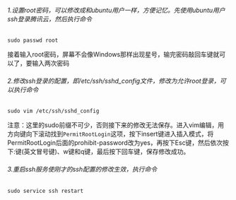 ###### 1.设置root密码，可以修改成和ubuntu用户一样，方便记忆。先使用ubuntu用户ssh登录腾讯云，然后执行命令

```
sudo passwd root
```

接着输入root密码，屏幕不会像Windows那样出现星号，输完密码敲回车键就可以了，要输入两次密码

###### 2.修改ssh登录的配置，即/etc/ssh/sshd_config文件，修改为允许root登录，可以执行命令

```
sudo vim /etc/ssh/sshd_config
```

注意：这里的sudo前缀不可少，否则接下来的修改无法保存。进入vim编辑，用方向键向下滚动找到`PermitRootLogin`这项，按下insert键进入插入模式，将PermitRootLogin后面的prohibit-password改为yes，再按下Esc键，然后依次按下:键(英文冒号键)、w键和q键，最后按下回车键，保存修改成功。

###### 3.重启ssh服务使刚才的ssh配置的修改生效，执行命令

```
sudo service ssh restart
```

